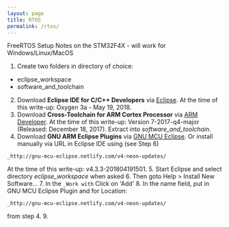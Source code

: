```yaml
---
layout: page
title: RTOS
permalink: /rtos/
---
```


FreeRTOS Setup Notes on the STM32F4X - will work for Windows/Linux/MacOS

1. Create two folders in directory of choice:
+ eclipse_workspace
+ software_and_toolchain
2. Download **Eclipse IDE for C/C++ Developers** via [Eclipse](http://www.eclipse.org). At the time of this write-up: Oxygen 3a - May 19, 2018.
3. Download **Cross-Toolchain for ARM Cortex Processor** via [ARM Developer](https://developer.arm.com/open-source/gnu-toolchain/gnu-rm/downloads). At the time of this write-up: Version 7-2017-q4-major (Released: December 18, 2017). Extract into _software_and_toolchain_.
4. Download **GNU ARM Eclipse Plugins** via [GNU MCU Eclipse](https://github.com/gnu-mcu-eclipse). Or install manually via URL in Eclipse IDE using (see Step 6)

`_http://gnu-mcu-eclipse.netlify.com/v4-neon-updates/`

At the time of this write-up: v4.3.3-201804191501.
5. Start Eclipse and select directory _eclipse_workspace_ when asked
6. Then goto Help > Install New Software...
7. In the `_Work with` Click on 'Add'
8. In the name field, put in GNU MCU Eclipse Plugin and for Location:

`_http://gnu-mcu-eclipse.netlify.com/v4-neon-updates/`

from step 4.
9. 



[jekyll-organization]: https://github.com/jekyll